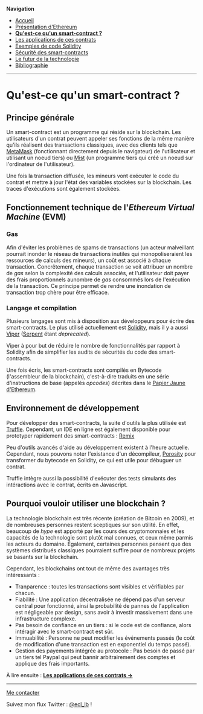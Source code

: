 **Navigation**
* [Accueil](index.html)
* [Présentation d'Ethereum](ethereum.html)
* [**Qu'est-ce qu'un smart-contract ?**](smartcontracts.html)
* [Les applications de ces contrats](applications.html)
* [Exemples de code Solidity](exemples.html)
* [Sécurité des smart-contracts](securite.html)
* [Le futur de la technologie](futur.html)
* [Bibliographie](bibliographie.html)

___
# Qu'est-ce qu'un smart-contract ?

## Principe générale

Un smart-contract est un programme qui réside sur la blockchain. Les utilisateurs d'un contrat peuvent appeler ses fonctions de la 
même manière qu'ils réalisent des transactions classiques, avec des clients tels que [MetaMask](https://metamask.io/) (fonctionnant directement depuis le navigateur)
de l'utilisateur et utilisant un noeud tiers) ou [Mist](https://github.com/ethereum/mist/releases) (un programme tiers qui créé un noeud sur l'ordinateur de l'utilisateur).

Une fois la transaction diffusée, les mineurs vont exécuter le code du contrat et mettre à jour l'état des variables stockées sur la blockchain.
Les traces d'exécutions sont également stockées.

## Fonctionnement technique de l'_Ethereum Virtual Machine_ (EVM)

### Gas
Afin d'éviter les problèmes de spams de transactions (un acteur malveillant pourrait inonder le réseau de transactions inutiles
qui monopoliseraient les ressources de calculs des mineurs), un coût est associé à chaque transaction. Concrêtement, chaque transaction
se voit attribuer un nombre de _gas_ selon la complexité des calculs associés, et l'utilisateur doit payer des frais proportionnels aunombre de
_gas_ consommés lors de l'exécution de la transaction. Ce principe permet de rendre une inondation de transaction trop chère pour
être efficace.

### Langage et compilation

Plusieurs langages sont mis à disposition aux développeurs pour écrire des smart-contracts. Le plus utilisé actuellement est
[Solidity](https://github.com/ethereum/solidity), mais il y a aussi [Viper](https://github.com/ethereum/vyper) ([Serpent](https://github.com/ethereum/serpent) étant _deprecated_).

Viper à pour but de réduire le nombre de fonctionnalités par rapport à Solidity afin de simplifier les audits de sécurités du code
des smart-contracts.

Une fois écris, les smart-contracts sont compilés en Bytecode (l'assembleur de la blockchain), c'est-à-dire traduits en une série
d'instructions de base (appelés _opcodes_) décrites dans le [Papier Jaune d'Ethereum](https://github.com/ethereum/yellowpaper).

## Environnement de développement

Pour développer des smart-contracts, la suite d'outils la plus utilisée est [Truffle](http://truffleframework.com/).
Cependant, un IDE en ligne est également disponible pour prototyper rapidement des smart-contracts : [Remix](https://remix.ethereum.org)

Peu d'outils avancés d'aide au développement existent à l'heure actuelle. Cependant, nous pouvons noter l'existance d'un décompileur, [Porosity](https://github.com/comaeio/porosity)
pour transformer du bytecode en Solidity, ce qui est utile pour débuguer un contrat.

Truffle intègre aussi la possibilité d'exécuter des tests simulants des intéractions avec le contrat, écrits en Javascript.

## Pourquoi vouloir utiliser une blockchain ?

La technologie blockchain est très récente (création de Bitcoin en 2009), et de nombreuses personnes restent sceptiques sur son utilité.
En effet, beaucoup de _hype_ est apporté par les cours des cryptomonnaies et les capacités de la technologie sont plutôt mal connues,
et ceux même parmis les acteurs du domaine. Également, certaines personnes pensent que des systèmes distribués classiques pourraient
suffire pour de nombreux projets se basants sur la blockchain.

Cependant, les blockchains ont tout de même des avantages très intéressants :
* Tranparence : toutes les transactions sont visibles et vérifiables par chacun.
* Fiabilité : Une application décentralisée ne dépend pas d'un serveur central pour fonctionné, ainsi la probabilité de pannes de l'application est négligeable par design,
sans avoir à investir massivement dans une infrastructure complexe.
* Pas besoin de confiance en un tiers : si le code est de confiance, alors intéragir avec le smart-contract est sûr.
* Immuabilité : Personne ne peut modifier les événements passés (le coût de modification d'une transaction est en exponentiel du temps passé).
* Gestion des payements intégrée au protocole : Pas besoin de passé par un tiers tel Paypal qui peut bannir arbitrairement des comptes et applique des frais importants.


À lire ensuite : [**Les applications de ces contrats ->**](applications.html)

___
[Me contacter](mailto://leo.besancon@ecl14.ec-lyon.fr)

Suivez mon flux Twitter : [@ecl_lb](https://twitter.com/ecl_lb) !
